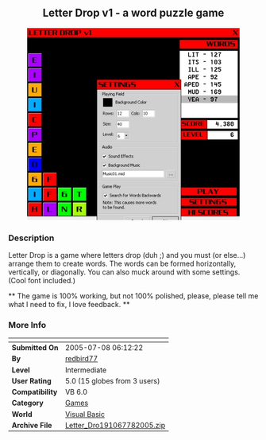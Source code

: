 ﻿<div align="center">

## Letter Drop v1 \- a word puzzle game

<img src="PIC200578730199487.jpg">
</div>

### Description

Letter Drop is a game where letters drop (duh ;) and you must (or else...) arrange them to create words. The words can be formed horizontally, vertically, or diagonally. You can also muck around with some settings. (Cool font included.)

** The game is 100% working, but not 100% polished, please, please tell me what I need to fix, I love feedback. **
 
### More Info
 


<span>             |<span>
---                |---
**Submitted On**   |2005-07-08 06:12:22
**By**             |[redbird77](https://github.com/Planet-Source-Code/PSCIndex/blob/master/ByAuthor/redbird77.md)
**Level**          |Intermediate
**User Rating**    |5.0 (15 globes from 3 users)
**Compatibility**  |VB 6\.0
**Category**       |[Games](https://github.com/Planet-Source-Code/PSCIndex/blob/master/ByCategory/games__1-38.md)
**World**          |[Visual Basic](https://github.com/Planet-Source-Code/PSCIndex/blob/master/ByWorld/visual-basic.md)
**Archive File**   |[Letter\_Dro191067782005\.zip](https://github.com/Planet-Source-Code/redbird77-letter-drop-v1-a-word-puzzle-game__1-61589/archive/master.zip)








